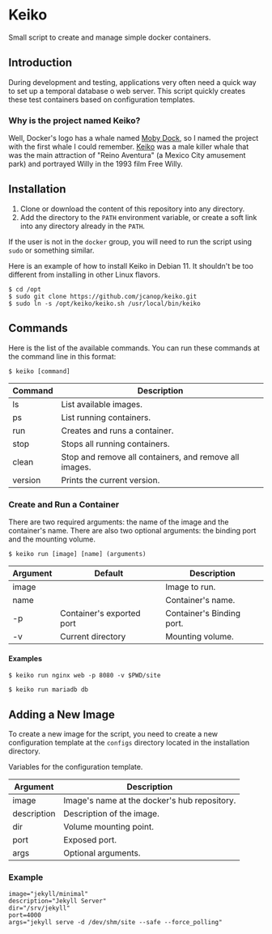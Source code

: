 # Keiko
Small script to create and manage simple docker containers.

## Introduction
During development and testing, applications very often need a quick way to set up a temporal database o web server. This script quickly creates these test containers based on configuration templates.

### Why is the project named Keiko?
Well, Docker's logo has a whale named [Moby Dock](https://www.docker.com/blog/call-me-moby-dock/), so I named the project with the first whale I could remember. [Keiko](https://en.wikipedia.org/wiki/Keiko_(killer_whale)) was a male killer whale that was the main attraction of "Reino Aventura" (a Mexico City amusement park) and portrayed Willy in the 1993 film Free Willy.

## Installation
1. Clone or download the content of this repository into any directory.
1. Add the directory to the `PATH` environment variable, or create a soft link into any directory already in the `PATH`.

If the user is not in the `docker` group, you will need to run the script using `sudo` or something similar.

Here is an example of how to install Keiko in Debian 11. It shouldn't be too different from installing in other Linux flavors.
~~~
$ cd /opt
$ sudo git clone https://github.com/jcanop/keiko.git
$ sudo ln -s /opt/keiko/keiko.sh /usr/local/bin/keiko
~~~

## Commands

Here is the list of the available commands. You can run these commands at the command line in this format:

~~~
$ keiko [command]
~~~

| Command | Description |
| ------- | ----------- |
| ls      | List available images. |
| ps      | List running containers. |
| run     | Creates and runs a container. |
| stop    | Stops all running containers. |
| clean   | Stop and remove all containers, and remove all images. |
| version | Prints the current version. |

### Create and Run a Container

There are two required arguments: the name of the image and the container's name. There are also two optional arguments: the binding port and the mounting volume.

~~~
$ keiko run [image] [name] (arguments)
~~~

| Argument | Default | Description |
| -------- | ------- | ----------- |
| image |                           | Image to run. |
| name  |                           | Container's name. |
| -p    | Container's exported port | Container's Binding port. |
| -v    | Current directory         | Mounting volume. |


#### Examples
~~~
$ keiko run nginx web -p 8080 -v $PWD/site
~~~

~~~
$ keiko run mariadb db
~~~

## Adding a New Image

To create a new image for the script, you need to create a new configuration template at the `configs` directory located in the installation directory.

Variables for the configuration template.

| Argument | Description |
| -------- | ----------- |
| image       | Image's name at the docker's hub repository. |
| description | Description of the image. |
| dir         | Volume mounting point. |
| port        | Exposed port. |
| args        | Optional arguments. |

### Example
~~~
image="jekyll/minimal"
description="Jekyll Server"
dir="/srv/jekyll"
port=4000
args="jekyll serve -d /dev/shm/site --safe --force_polling"
~~~
